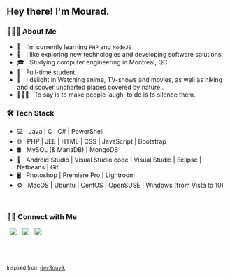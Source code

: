 <h2> Hey there! I'm Mourad.</h2>


<h3> 👨🏻‍💻 About Me </h3>

- 🔭 &nbsp; I’m currently learning <code>PHP</code> and <code>NodeJS</code>
- 🤔 &nbsp; I like exploring new technologies and developing software solutions.
- 🎓 &nbsp; Studying computer engineering in Montreal, QC.
- 💼 &nbsp; Full-time student.
- 👀 &nbsp; I delight in Watching anime, TV-shows and movies, as well as hiking and discover uncharted places covered by nature..
- 🧘🏻‍♂️ &nbsp; To say is to make people laugh, to do is to silence them. 

<h3>🛠 Tech Stack</h3>

- 💻 &nbsp; Java | C | C# | PowerShell
- 🌐 &nbsp; PHP | JEE | HTML | CSS | JavaScript | Bootstrap
- 🛢 &nbsp; MySQL (& MariaDB) | MongoDB
- 🔧 &nbsp; Android Studio | Visual Studio code | Visual Studio | Eclipse | Netbeans | Git
- 🖥 &nbsp; Photoshop | Premiere Pro | Lightroom
- ⚙️ &nbsp; MacOS | Ubuntu | CentOS | OpenSUSE | Windows (from Vista to 10)

<br>


<h3> 🤝🏻 Connect with Me </h3>

<p align="">
&nbsp; <a href="" target="_blank" rel="noopener noreferrer"><img src="https://img.icons8.com/ios-filled/50/000000/twitter.png"/></a>  
&nbsp; <a href="" target="_blank" rel="noopener noreferrer"><img src="https://img.icons8.com/ios-filled/50/000000/instagram-new.png"/></a>  
&nbsp; <a href="mailto:contact@neo-hypnosia.net" target="_blank" rel="noopener noreferrer"><img src="https://img.icons8.com/material/50/000000/composing-mail.png"/></a>
</p>

<br><br><br>
<small>Inspired from [devSouvik](https://github.com/devSouvik)</small>
